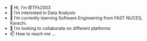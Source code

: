 - 👋 Hi, I’m @TFk2003
- 👀 I’m interested in Data Analysis
- 🌱 I’m currently learning Software Engineering from FAST NUCES, Karachi.
- 💞️ I’m looking to collaborate on different platforms
- 📫 How to reach me ...

<!---
TFk2003/TFk2003 is a ✨ special ✨ repository because its `README.md` (this file) appears on your GitHub profile.
You can click the Preview link to take a look at your changes.
--->

